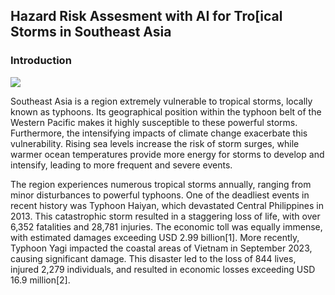 ## Hazard Risk Assesment with AI for Tro[ical Storms in Southeast Asia
### Introduction

<img src="https://reliefweb.int/sites/default/files/styles/large/public/previews/a0/e5/a0e513b5-96f4-3d93-b26f-8c47eef653c6.png.webp?1969892-1-0"></img>

Southeast Asia is a region extremely vulnerable to tropical storms, locally known as typhoons. Its geographical position within the typhoon belt of the Western Pacific makes it highly susceptible to these powerful storms. Furthermore, the intensifying impacts of climate change exacerbate this vulnerability. Rising sea levels increase the risk of storm surges, while warmer ocean temperatures provide more energy for storms to develop and intensify, leading to more frequent and severe events.

The region experiences numerous tropical storms annually, ranging from minor disturbances to powerful typhoons. One of the deadliest events in recent history was Typhoon Haiyan, which devastated Central Philippines in 2013. This catastrophic storm resulted in a staggering loss of life, with over 6,352 fatalities and 28,781 injuries. The economic toll was equally immense, with estimated damages exceeding USD 2.99 billion[1]. More recently, Typhoon Yagi impacted the coastal areas of Vietnam in September 2023, causing significant damage. This disaster led to the loss of 844 lives, injured 2,279 individuals, and resulted in economic losses exceeding USD 16.9 million[2].
   

  
